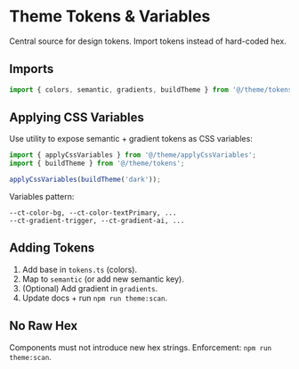 # Theme Tokens & Variables

Central source for design tokens. Import tokens instead of hard-coded hex.

## Imports
```ts
import { colors, semantic, gradients, buildTheme } from '@/theme/tokens';
```

## Applying CSS Variables
Use utility to expose semantic + gradient tokens as CSS variables:
```ts
import { applyCssVariables } from '@/theme/applyCssVariables';
import { buildTheme } from '@/theme/tokens';

applyCssVariables(buildTheme('dark'));
```
Variables pattern:
```
--ct-color-bg, --ct-color-textPrimary, ...
--ct-gradient-trigger, --ct-gradient-ai, ...
```

## Adding Tokens
1. Add base in `tokens.ts` (colors).
2. Map to `semantic` (or add new semantic key).
3. (Optional) Add gradient in `gradients`.
4. Update docs + run `npm run theme:scan`.

## No Raw Hex
Components must not introduce new hex strings. Enforcement: `npm run theme:scan`.
